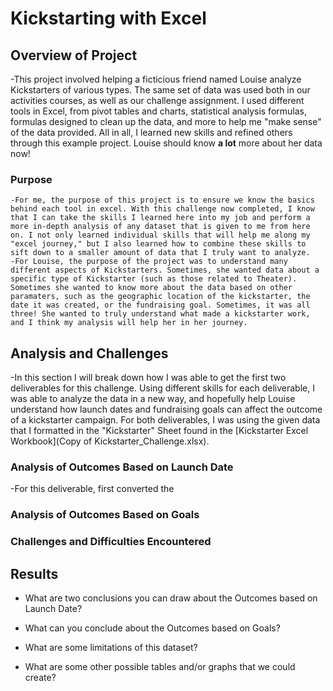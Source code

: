 # Kickstarting with Excel

## Overview of Project
   -This project involved helping a ficticious friend named Louise analyze Kickstarters of various types. The same set of data was used both in our activities courses, as well as our challenge assignment. I used different tools in Excel, from pivot tables and charts, statistical analysis formulas, formulas designed to clean up the data, and more to help me "make sense" of the data provided. All in all, I learned new skills and refined others through this example project. Louise should know **a lot** more about her data now! 
### Purpose
    -For me, the purpose of this project is to ensure we know the basics behind each tool in excel. With this challenge now completed, I know that I can take the skills I learned here into my job and perform a more in-depth analysis of any dataset that is given to me from here on. I not only learned individual skills that will help me along my "excel journey," but I also learned how to combine these skills to sift down to a smaller amount of data that I truly want to analyze.
    -For Louise, the purpose of the project was to understand many different aspects of Kickstarters. Sometimes, she wanted data about a specific type of Kickstarter (such as those related to Theater). Sometimes she wanted to know more about the data based on other paramaters, such as the geographic location of the kickstarter, the date it was created, or the fundraising goal. Sometimes, it was all three! She wanted to truly understand what made a kickstarter work, and I think my analysis will help her in her journey.
## Analysis and Challenges
   -In this section I will break down how I was able to get the first two deliverables for this challenge. Using different skills for each deliverable, I was able to analyze the data in a new way, and hopefully help Louise understand how launch dates and fundraising goals can affect the outcome of a kickstarter campaign. For both deliverables, I was using the given data that I formatted in the "Kickstarter" Sheet found in the [Kickstarter Excel Workbook](Copy of Kickstarter_Challenge.xlsx).
### Analysis of Outcomes Based on Launch Date
   -For this deliverable,  first converted the 

### Analysis of Outcomes Based on Goals

### Challenges and Difficulties Encountered

## Results

- What are two conclusions you can draw about the Outcomes based on Launch Date?

- What can you conclude about the Outcomes based on Goals?

- What are some limitations of this dataset?

- What are some other possible tables and/or graphs that we could create?
